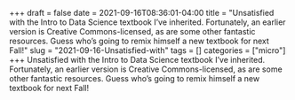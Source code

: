 +++draft = falsedate = 2021-09-16T08:36:01-04:00title = "Unsatisfied with the Intro to Data Science textbook I’ve inherited. Fortunately, an earlier version is Creative Commons-licensed, as are some other fantastic resources. Guess who’s going to remix himself a new textbook for next Fall!"slug = "2021-09-16-Unsatisfied-with"tags = []categories = ["micro"]+++Unsatisfied with the Intro to Data Science textbook I’ve inherited. Fortunately, an earlier version is Creative Commons-licensed, as are some other fantastic resources. Guess who’s going to remix himself a new textbook for next Fall!
